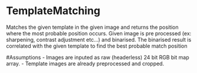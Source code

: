 # TemplateMatching
  Matches the given template in the given image and returns the position where the most probable position occurs.
  Given image is pre processed (ex: sharpening, contrast adjustment etc...) and binarised.
  The binarised result is correlated with the given template to find the best probable match position
  
  #Assumptions 
    - Images are inputed as raw (headerless) 24 bit RGB bit map array.
    - Template images are already preprocessed and cropped.
    
